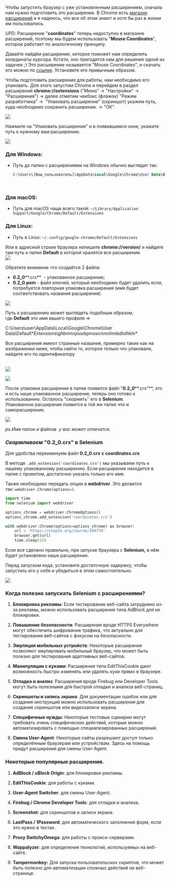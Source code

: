 
Чтобы запустить браузер с уже установленным расширением, сначала нам нужно подготовить это расширение. В Chrome есть [магазин расширений](https://chrome.google.com/webstore/category/extensions?hl=ru) и я надеюсь, что все об этом знают и хотя бы раз в жизни им пользовались.

UPD: Расширение "**coordinates**" теперь недоступно в магазине расширений, поэтому мы будем использовать "**Mouse Coordinates**", которое работает по аналогичному принципу.

Давайте найдём расширение, которое поможет нам определить координаты курсора. Кстати, оно пригодится нам для решения одной из задачек ;) Это расширение называется "Mouse Coordinates", и скачать его можно по [ссылке](https://chrome.google.com/webstore/detail/mouse-coordinates/gkkmpbaijflcgbbdfjgihbgmpkhgpgof?hl=ru). Установите его привычным образом.

Чтобы подготовить расширение для работы, нам необходимо его упаковать. Для этого запустим Chrome и перейдем в раздел расширений **chrome://extensions** ("Меню" → "Настройки" → "Расширения") → далее отметим чекбокс (флажок) "Режим разработчика" →  "Упаковать расширение" (скриншот) укажем путь, куда необходимо сохранить расширение. → "ОК".

![](https://ucarecdn.com/a3e671af-c1f3-4e66-bee8-2a236b307393/)

Нажмите на "Упаковать расширение" и в появившемся окне, укажите путь к нужному вам расширению.

![](https://ucarecdn.com/1f71762b-0527-43a2-afef-b2f011e21382/)

### Для Windows:

- Путь до папки с расширениями на Windows обычно выглядит так:
    
    ```sql
    ​​​​​​​C:\Users\[Ваш_пользователь]\AppData\Local\Google\Chrome\User Data\Default\Extensions
    ```
    
    ​​

### Для macOS:

- Путь для macOS чаще всего такой: `~/Library/Application Support/Google/Chrome/Default/Extensions`

### Для Linux:

- Путь в Linux: `~/.config/google-chrome/Default/Extensions`

Или в адресной строке браузера напишите **chrome://version/** и найдите там путь к папке **Default** в которой хранятся все расширения.   
![](https://ucarecdn.com/8a439a33-9211-4dff-be7a-1c930f688540/)

Обратите внимание что создаётся 2 файла:

- **0.2_0****.crx**  - упакованное расширение;
- **0.2_0.pem** - файл ключей, который необходимо будет удалить если, потребуется повторная упаковка расширения (имя будет соответствовать названия расширения).

![](https://ucarecdn.com/1812645b-b2bd-4d92-9543-1f4f588c05bf/)

Путь к расширению может выглядеть подобным образом, где **Default** это имя вашего профиля =>

C:\Users\user\AppData\Local\Google\Chrome\User Data\Default\**Extensions\ghbmnnjooekpmoecnnnilnnbdlolhkhi\**

Все расширения имеют странные названия, примерно такие как на изображении ниже, чтобы найти то, которое только что упаковали, найдите его по идентификатору  
​​​​​​​

![](https://ucarecdn.com/36897aa3-6779-48b4-9934-29675e23f8ac/)

![](https://ucarecdn.com/a011df3a-8baf-44f5-8fcd-1bde51008b36/)

После упаковки расширения в папке появится файл "**0.2_0****.crx"**, это и есть наше упакованное расширение, теперь оно готово к использованию. Осталось "скормить" его в **Selenium**.  
Упакованное расширения появится в той же папке что и саморасширение.

![](https://ucarecdn.com/906b8140-1436-4351-a491-4ee242e15015/)

_ps.Имя папок и файлов  у вас может отличатся._

### _Скармливаем_ "**0.2_0.crx" в Selenium**

Для удобства переименуем файл **0.2_0.crx** в **coordinates.crx**

В методе `.add_extension('coordinates.crx')` мы указываем путь к нашему упакованному расширению. Если расширение находится в папке с проектом, достаточно указать только его имя.

Также необходимо передать опции в **webdriver**. Это делается так: `webdriver.Chrome(options=)`.

```python
import time
from selenium import webdriver

options_chrome = webdriver.ChromeOptions()
options_chrome.add_extension('coordinates.crx')

with webdriver.Chrome(options=options_chrome) as browser:
    url = 'https://stepik.org/course/104774'
    browser.get(url)
    time.sleep(15)
```

Если все сделано правильно, при запуске браузера с **Selenium,** в нём будет установлено наше расширение.

Перед запуском кода, установите достаточную задержку, чтобы запустить его у себя и убедиться в этом самостоятельно.

![](https://ucarecdn.com/7bbeb695-e532-4236-bdd7-4d5c9f29e182/)

### Когда полезно запускать **Selenium** c расширениями? 

1. **Блокировка рекламы**: Если тестирование веб-сайта затруднено из-за рекламы, можно использовать расширения типа AdBlock для их блокировки.
    
2. **Повышение безопасности**: Расширения вроде HTTPS Everywhere могут обеспечить шифрование трафика, что актуально для тестирования веб-сайтов с фокусом на безопасности.
    
3. **Эмуляция мобильных устройств**: Некоторые расширения позволяют эмулировать мобильный браузер, что может быть полезно для тестирования адаптивных веб-сайтов.
    
4. **Манипуляции с куками**: Расширения типа EditThisCookie дают возможность быстро изменять или удалять куки прямо в браузере.
    
5. **Отладка и анализ**: Расширения вроде Firebug или Developer Tools могут быть полезными для быстрой отладки и анализа веб-страниц.
    
6. **Скриншоты и запись экрана**: Для документации ошибок или для создания инструкций можно использовать расширения для создания скриншотов или видеозаписи экрана.
    
7. **Специфичные нужды**: Некоторые тестовые сценарии могут требовать очень специфических действий, которые можно автоматизировать с помощью специализированных расширений.
    
8. **Смена User-Agent**: Некоторые сайты разрешают доступ только определённым браузерам или устройствам. Здесь на помощь придут расширения для смены User-Agent.
    

### Некоторые популярные расширения.

1. **AdBlock / uBlock Origin**: для блокировки рекламы.
    
2. **EditThisCookie**: для работы с куками.
    
3. **User-Agent Switcher**: для смены User-Agent.
    
4. **Firebug / Chrome Developer Tools**: для отладки и анализа.
    
5. **Screenshot**: для скриншотов и записи экрана.
    
6. **LastPass / 1Password**: для автоматического заполнения форм, если это нужно в тестах.
    
7. **Proxy SwitchyOmega**: для работы с прокси-серверами.
    
8. **Wappalyzer**: для определения технологий, используемых на веб-сайте.
    
9. **Tampermonkey:** Для запуска пользовательских скриптов, что может быть полезно для автоматизации сложных действий на веб-странице.